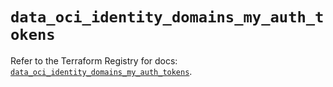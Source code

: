 # `data_oci_identity_domains_my_auth_tokens`

Refer to the Terraform Registry for docs: [`data_oci_identity_domains_my_auth_tokens`](https://registry.terraform.io/providers/oracle/oci/6.18.0/docs/data-sources/identity_domains_my_auth_tokens).
